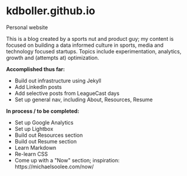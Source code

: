 # kdboller.github.io
Personal website

This is a blog created by a sports nut and product guy; my content is focused on building a data informed culture in sports, 
media and technology focused startups. Topics include experimentation, analytics, growth and (attempts at) optimization.

<strong>Accomplished thus far:</strong>
<ul>
<li>Build out infrastructure using Jekyll</li>
<li>Add LinkedIn posts</li>
<li>Add selective posts from LeagueCast days</li>
<li>Set up general nav, including About, Resources, Resume</li>
</ul>

<strong>In process / to be completed:</strong>
<ul>
<li>Set up Google Analytics</li>
<li>Set up Lightbox</li>
<li>Build out Resources section</li>
<li>Build out Resume section</li>
<li>Learn Markdown</li>
<li>Re-learn CSS</li>
<li>Come up with a "Now" section; inspiration:  https://michaelsoolee.com/now/</li>
</ul>

